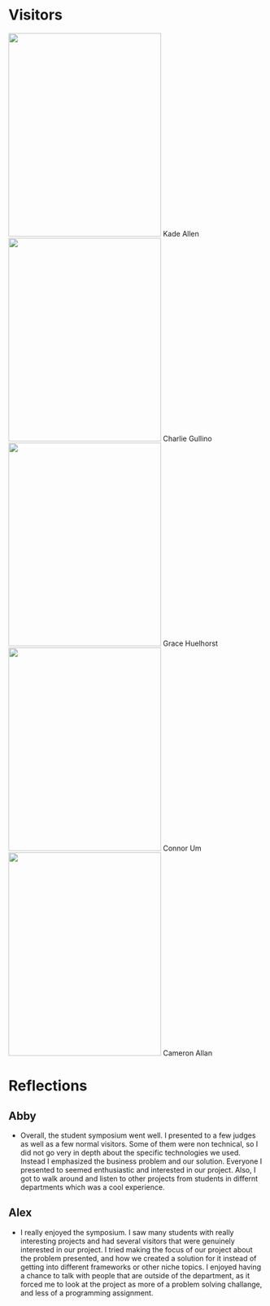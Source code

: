 # Visitors


<img src="https://user-images.githubusercontent.com/89402649/231314517-0e0b16a2-e5cb-4bc3-ab65-acd58024fde0.png" width="300" height="400">
Kade Allen

<img src="https://user-images.githubusercontent.com/89402649/231314538-2eda5be0-7ccb-45b7-be1f-aa0c8c7692ea.png" width="300" height="400">
Charlie Gullino

<img src="https://user-images.githubusercontent.com/89402649/231314542-49cbc030-21a1-403d-bae8-919c785fff1a.png" width="300" height="400">
Grace Huelhorst

<img src="https://user-images.githubusercontent.com/89402649/231315297-0436c687-daca-4987-b917-11c6ef26cc87.png" width="300" height="400">
Connor Um

<img src="https://user-images.githubusercontent.com/89402649/231314831-95de2baa-8ce4-410f-9f54-48515fc3cbcb.jpg" width="300" height="400">
Cameron Allan

# Reflections

## Abby 
* Overall, the student symposium went well. I presented to a few judges as well as a few normal visitors. Some of them were non technical, so I did not go very in depth about the specific technologies we used. Instead I emphasized the business problem and our solution. Everyone I presented to seemed enthusiastic and interested in our project. Also, I got to walk around and listen to other projects from students in differnt departments which was a cool experience. 

## Alex
* I really enjoyed the symposium. I saw many students with really interesting projects and had several visitors that were genuinely interested in our project. I tried making the focus of our project about the problem presented, and how we created a solution for it instead of getting into different frameworks or other niche topics. I enjoyed having a chance to talk with people that are outside of the department, as it forced me to look at the project as more of a problem solving challange, and less of a programming assignment.

